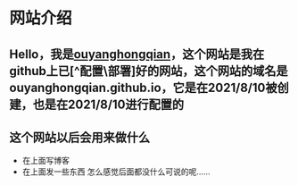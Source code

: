 # 网站介绍
## Hello，我是<u>ouyanghongqian</u>，这个网站是我在github上已[^配置\部署]好的网站，这个网站的域名是ouyanghongqian.github.io，它是在2021/8/10被创建，也是在2021/8/10进行配置的
## 这个网站以后会用来做什么
- 在上面写博客
- 在上面发一些东西
怎么感觉后面都没什么可说的呢......
